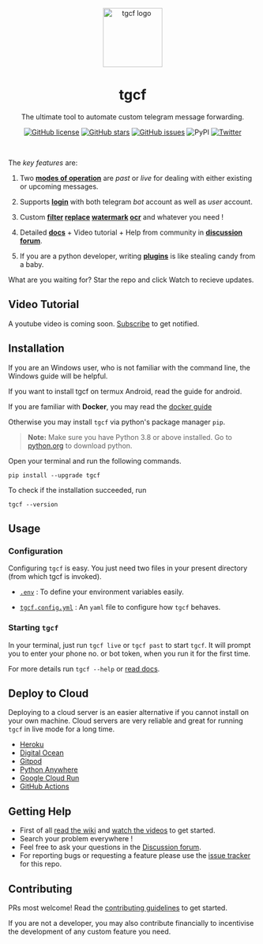 <!-- markdownlint-disable -->

<p align="center">
<a href = "https://github.com/aahnik/tgcf" > <img src = "https://user-images.githubusercontent.com/66209958/115183360-3fa4d500-a0f9-11eb-9c0f-c5ed03a9ae17.png" alt = "tgcf logo"  width=120> </a>
</p>

<h1 align="center"> tgcf </h1>

<p align="center">
The ultimate tool to automate custom telegram message forwarding.
</p>

<p align="center"><a href="https://github.com/aahnik/tgcf/blob/main/LICENSE"><img src="https://img.shields.io/github/license/aahnik/tgcf" alt="GitHub license"></a>
<a href="https://github.com/aahnik/tgcf/stargazers"><img src="https://img.shields.io/github/stars/aahnik/tgcf?style=social" alt="GitHub stars"></a>
<a href="https://github.com/aahnik/tgcf/issues"><img src="https://img.shields.io/github/issues/aahnik/tgcf" alt="GitHub issues"></a>
<img src="https://img.shields.io/pypi/v/tgcf" alt="PyPI">
<a href="https://twitter.com/intent/tweet?text=Wow:&amp;url=https%3A%2F%2Fgithub.com%2Faahnik%2Ftgcf"><img src="https://img.shields.io/twitter/url?style=social&amp;url=https%3A%2F%2Fgithub.com%2Faahnik%2Ftgcf" alt="Twitter"></a></p>

<br>

<!-- markdownlint-enable -->

The *key features* are:

1. Two **[modes of operation](https://github.com/aahnik/tgcf/wiki/Past-vs-Live-modes-explained)**
are _past_ or _live_ for dealing with either existing or upcoming messages.
2. Supports **[login](https://github.com/aahnik/tgcf/wiki/Login-with-a-bot-or-user-account)**
with both telegram _bot_ account as well as _user_ account.

3. Custom
**[filter](https://github.com/aahnik/tgcf/wiki/How-to-use-filters-%3F)
[replace](https://github.com/aahnik/tgcf/wiki/Text-Replacement-feature-explained)
[watermark](https://github.com/aahnik/tgcf/wiki/How-to-use--watermarking-%3F)
[ocr](https://github.com/aahnik/tgcf/wiki/You-can-do-OCR)**
and whatever you need !

4. Detailed **[docs](https://github.com/aahnik/tgcf/wiki)** +
Video tutorial + Help from community in **[discussion forum](https://github.com/aahnik/tgcf/discussions)**.
5. If you are a python developer, writing **[plugins](https://github.com/aahnik/tgcf/wiki/How-to-write-a-plugin-for-tgcf-%3F)**
is like stealing candy from a baby.

What are you waiting for? Star the repo and click Watch to recieve updates.

<!-- markdownlint-disable -->
## Video Tutorial

A youtube video is coming soon. [Subscribe](https://www.youtube.com/channel/UCcEbN0d8iLTB6ZWBE_IDugg) to get notified.

<!-- markdownlint-enable -->

## Installation

If you are an Windows user, who is not familiar with the command line, the Windows guide will be helpful.

If you want to install tgcf on termux Android, read the guide for android.

If you are familiar with **Docker**, you may read the [docker guide](https://github.com/aahnik/tgcf/wiki/Install-and-run-using-docker)


Otherwise you may install `tgcf` via python's package manager `pip`.

> **Note:** Make sure you have Python 3.8 or above installed.
Go to [python.org](https://python.org) to download python.

Open your terminal and run the following commands.

```shell
pip install --upgrade tgcf
```

To check if the installation succeeded, run

```shell
tgcf --version
```

## Usage

### Configuration

Configuring `tgcf` is easy. You just need two files in your present directory
(from which tgcf is invoked).

- [`.env`](https://github.com/aahnik/tgcf/wiki/Environment-Variables) : To
define your environment variables easily.

- [`tgcf.config.yml`](https://github.com/aahnik/tgcf/wiki/How-to-configure-tgcf-%3F)
:
An `yaml` file to configure how `tgcf` behaves.

### Starting `tgcf`

In your terminal, just run `tgcf live` or `tgcf past` to start `tgcf`.
It will prompt you to enter your phone no. or bot token, when you run it
for the first time.

For more details run `tgcf --help` or [read docs](https://github.com/aahnik/tgcf/wiki/CLI-Usage).

## Deploy to Cloud

Deploying to a cloud server is an easier alternative if you cannot install
on your own machine.
Cloud servers are very reliable and great for running `tgcf` in live mode
for a long time.

- [Heroku](https://github.com/aahnik/tgcf/wiki/Deploy-to-Heroku)
- [Digital Ocean](https://github.com/aahnik/tgcf/wiki/Deploy-to-Digital-Ocean)
- [Gitpod](https://github.com/aahnik/tgcf/wiki/Run-for-free-on-Gitpod")
- [Python Anywhere](https://github.com/aahnik/tgcf/wiki/Run-on-PythonAnywhere)
- [Google Cloud Run](https://github.com/aahnik/tgcf/wiki/Run-on-Google-Cloud)
- [GitHub Actions](https://github.com/aahnik/tgcf/wiki/Run-tgcf-in-past-mode-periodically)

## Getting Help

- First of all [read the wiki](https://github.com/aahnik/tgcf/wiki)
and [watch the videos](https://www.youtube.com/channel/UCcEbN0d8iLTB6ZWBE_IDugg)
to get started.
- Search your problem everywhere !
- Feel free to ask your questions in the [Discussion forum](https://github.com/aahnik/tgcf/discussions/new).
- For reporting bugs or requesting a feature please use the [issue tracker](https://github.com/aahnik/tgcf/issues/new)
for this repo.


## Contributing

PRs most welcome! Read the [contributing guidelines](/.github/CONTRIBUTING.md)
to get started.

If you are not a developer, you may also contribute financially to
incentivise the development of any custom feature you need.
